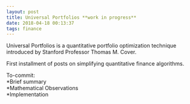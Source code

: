 ```yaml
---
layout: post
title: Universal Portfolios **work in progress**
date: 2018-04-18 00:13:37
tags: finance
---
```


Universal Portfolios is a quantitative portfolio optimization technique introduced by Stanford Professor Thomas M. Cover.

First installment of posts on simplifying quantitative finance algorithms.

To-commit:  
*Brief summary  
*Mathematical Observations  
*Implementation  



